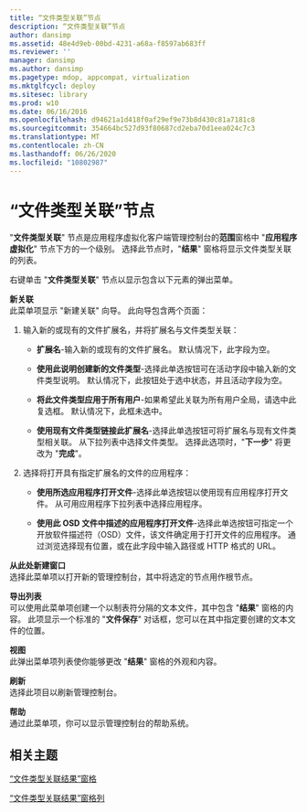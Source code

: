 ```yaml
---
title: “文件类型关联”节点
description: “文件类型关联”节点
author: dansimp
ms.assetid: 48e4d9eb-00bd-4231-a68a-f8597ab683ff
ms.reviewer: ''
manager: dansimp
ms.author: dansimp
ms.pagetype: mdop, appcompat, virtualization
ms.mktglfcycl: deploy
ms.sitesec: library
ms.prod: w10
ms.date: 06/16/2016
ms.openlocfilehash: d94621a1d418f0af29ef9e73b8d430c81a7181c8
ms.sourcegitcommit: 354664bc527d93f80687cd2eba70d1eea024c7c3
ms.translationtype: MT
ms.contentlocale: zh-CN
ms.lasthandoff: 06/26/2020
ms.locfileid: "10802987"
---
```

# “文件类型关联”节点


"**文件类型关联**" 节点是应用程序虚拟化客户端管理控制台的**范围**窗格中 "**应用程序虚拟化**" 节点下方的一个级别。 选择此节点时，"**结果**" 窗格将显示文件类型关联的列表。

右键单击 "**文件类型关联**" 节点以显示包含以下元素的弹出菜单。

<a href="" id="new-association"></a>**新关联**  
此菜单项显示 "新建关联" 向导。 此向导包含两个页面：

1.  输入新的或现有的文件扩展名，并将扩展名与文件类型关联：

    -   **扩展名**-输入新的或现有的文件扩展名。 默认情况下，此字段为空。

    -   **使用此说明创建新的文件类型**-选择此单选按钮可在活动字段中输入新的文件类型说明。 默认情况下，此按钮处于选中状态，并且活动字段为空。

    -   **将此文件类型应用于所有用户**-如果希望此关联为所有用户全局，请选中此复选框。 默认情况下，此框未选中。

    -   **使用现有文件类型链接此扩展名**-选择此单选按钮可将扩展名与现有文件类型相关联。 从下拉列表中选择文件类型。 选择此选项时，"**下一步**" 将更改为 "**完成**"。

2.  选择将打开具有指定扩展名的文件的应用程序：

    -   **使用所选应用程序打开文件**-选择此单选按钮以使用现有应用程序打开文件。 从可用应用程序下拉列表中选择应用程序。

    -   **使用此 OSD 文件中描述的应用程序打开文件**-选择此单选按钮可指定一个开放软件描述符（OSD）文件，该文件确定用于打开文件的应用程序。 通过浏览选择现有位置，或在此字段中输入路径或 HTTP 格式的 URL。

<a href="" id="new-window-from-here"></a>**从此处新建窗口**  
选择此菜单项以打开新的管理控制台，其中将选定的节点用作根节点。

<a href="" id="export-list"></a>**导出列表**  
可以使用此菜单项创建一个以制表符分隔的文本文件，其中包含 "**结果**" 窗格的内容。 此项显示一个标准的 "**文件保存**" 对话框，您可以在其中指定要创建的文本文件的位置。

<a href="" id="view"></a>**视图**  
此弹出菜单项列表使你能够更改 "**结果**" 窗格的外观和内容。

<a href="" id="refresh"></a>**刷新**  
选择此项目以刷新管理控制台。

<a href="" id="help"></a>**帮助**  
通过此菜单项，你可以显示管理控制台的帮助系统。

## 相关主题


[“文件类型关联结果”窗格](file-type-association-results-pane.md)

[“文件类型关联结果”窗格列](file-type-association-results-pane-columns.md)

 

 





